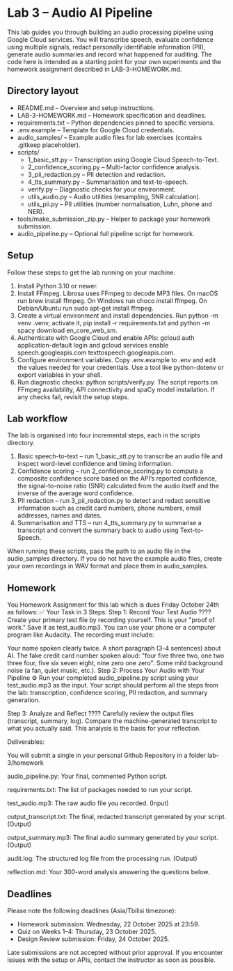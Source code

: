 # Lab 3 – Audio AI Pipeline

This lab guides you through building an audio processing pipeline using Google Cloud services. You will transcribe speech, evaluate confidence using multiple signals, redact personally identifiable information (PII), generate audio summaries and record what happened for auditing. The code here is intended as a starting point for your own experiments and the homework assignment described in LAB-3-HOMEWORK.md.

## Directory layout

- README.md – Overview and setup instructions.
- LAB-3-HOMEWORK.md – Homework specification and deadlines.
- requirements.txt – Python dependencies pinned to specific versions.
- .env.example – Template for Google Cloud credentials.
- audio_samples/ – Example audio files for lab exercises (contains .gitkeep placeholder).
- scripts/
  - 1_basic_stt.py – Transcription using Google Cloud Speech-to-Text.
  - 2_confidence_scoring.py – Multi-factor confidence analysis.
  - 3_pii_redaction.py – PII detection and redaction.
  - 4_tts_summary.py – Summarisation and text-to-speech.
  - verify.py – Diagnostic checks for your environment.
  - utils_audio.py – Audio utilities (resampling, SNR calculation).
  - utils_pii.py – PII utilities (number normalisation, Luhn, phone and NER).
- tools/make_submission_zip.py – Helper to package your homework submission.
- audio_pipeline.py – Optional full pipeline script for homework.

## Setup

Follow these steps to get the lab running on your machine:

1. Install Python 3.10 or newer.
2. Install FFmpeg. Librosa uses FFmpeg to decode MP3 files. On macOS run brew install ffmpeg. On Windows run choco install ffmpeg. On Debian/Ubuntu run sudo apt-get install ffmpeg.
3. Create a virtual environment and install dependencies. Run python -m venv .venv, activate it, pip install -r requirements.txt and python -m spacy download en_core_web_sm.
4. Authenticate with Google Cloud and enable APIs: gcloud auth application-default login and gcloud services enable speech.googleapis.com texttospeech.googleapis.com.
5. Configure environment variables. Copy .env.example to .env and edit the values needed for your credentials. Use a tool like python-dotenv or export variables in your shell.
6. Run diagnostic checks: python scripts/verify.py. The script reports on FFmpeg availability, API connectivity and spaCy model installation. If any checks fail, revisit the setup steps.

## Lab workflow

The lab is organised into four incremental steps, each in the scripts directory.

1. Basic speech-to-text – run 1_basic_stt.py to transcribe an audio file and inspect word-level confidence and timing information.
2. Confidence scoring – run 2_confidence_scoring.py to compute a composite confidence score based on the API’s reported confidence, the signal-to-noise ratio (SNR) calculated from the audio itself and the inverse of the average word confidence.
3. PII redaction – run 3_pii_redaction.py to detect and redact sensitive information such as credit card numbers, phone numbers, email addresses, names and dates.
4. Summarisation and TTS – run 4_tts_summary.py to summarise a transcript and convert the summary back to audio using Text-to-Speech.

When running these scripts, pass the path to an audio file in the audio_samples directory. If you do not have the example audio files, create your own recordings in WAV format and place them in audio_samples.

## Homework

You Homework Assignment for this lab which is dues Friday October 24th as follows:
✅ Your Task in 3 Steps:
Step 1: Record Your Test Audio ???? Create your primary test file by recording yourself. This is your "proof of work." Save it as test_audio.mp3. You can use your phone or a computer program like Audacity. The recording must include:

Your name spoken clearly twice.
A short paragraph (3-4 sentences) about AI.
The fake credit card number spoken aloud: "four five three two, one two three four, five six seven eight, nine zero one zero".
Some mild background noise (a fan, quiet music, etc.).
Step 2: Process Your Audio with Your Pipeline ⚙️ Run your completed audio_pipeline.py script using your test_audio.mp3 as the input. Your script should perform all the steps from the lab: transcription, confidence scoring, PII redaction, and summary generation.

Step 3: Analyze and Reflect ???? Carefully review the output files (transcript, summary, log). Compare the machine-generated transcript to what you actually said. This analysis is the basis for your reflection.

Deliverables:

You will submit a single in your personal Github Repository in a folder lab-3/homework

audio_pipeline.py: Your final, commented Python script.

requirements.txt: The list of packages needed to run your script.

test_audio.mp3: The raw audio file you recorded. (Input)

output_transcript.txt: The final, redacted transcript generated by your script. (Output)

output_summary.mp3: The final audio summary generated by your script. (Output)

audit.log: The structured log file from the processing run. (Output)

reflection.md: Your 300-word analysis answering the questions below.




## Deadlines

Please note the following deadlines (Asia/Tbilisi timezone):

- Homework submission: Wednesday, 22 October 2025 at 23:59.
- Quiz on Weeks 1–4: Thursday, 23 October 2025.
- Design Review submission: Friday, 24 October 2025.

Late submissions are not accepted without prior approval. If you encounter issues with the setup or APIs, contact the instructor as soon as possible.
